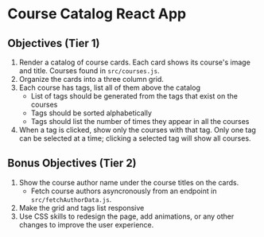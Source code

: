 # Course Catalog React App

## Objectives (Tier 1)

1. Render a catalog of course cards. Each card shows its course's image and title. Courses found in `src/courses.js`.
2. Organize the cards into a three column grid.
3. Each course has tags, list all of them above the catalog
   - List of tags should be generated from the tags that exist on the courses
   - Tags should be sorted alphabetically
   - Tags should list the number of times they appear in all the courses
4. When a tag is clicked, show only the courses with that tag. Only one tag can be selected at a time; clicking a selected tag will show all courses.

## Bonus Objectives (Tier 2)

1. Show the course author name under the course titles on the cards.
   - Fetch course authors asyncronously from an endpoint in `src/fetchAuthorData.js`.
2. Make the grid and tags list responsive
3. Use  CSS skills to redesign the page, add animations, or any other changes to improve the user experience.